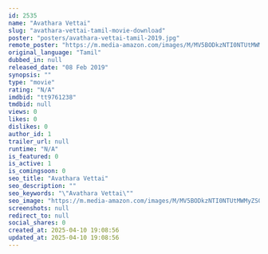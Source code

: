 ```yaml
---
id: 2535
name: "Avathara Vettai"
slug: "avathara-vettai-tamil-movie-download"
poster: "posters/avathara-vettai-tamil-2019.jpg"
remote_poster: "https://m.media-amazon.com/images/M/MV5BODkzNTI0NTUtMWMyZS00YTFkLTkyZmUtMGI3NzBjODg3YmIwXkEyXkFqcGdeQXVyMzYxOTQ3MDg@._V1_SX300.jpg"
original_language: "Tamil"
dubbed_in: null
released_date: "08 Feb 2019"
synopsis: ""
type: "movie"
rating: "N/A"
imdbid: "tt9761238"
tmdbid: null
views: 0
likes: 0
dislikes: 0
author_id: 1
trailer_url: null
runtime: "N/A"
is_featured: 0
is_active: 1
is_comingsoon: 0
seo_title: "Avathara Vettai"
seo_description: ""
seo_keywords: "\"Avathara Vettai\""
seo_image: "https://m.media-amazon.com/images/M/MV5BODkzNTI0NTUtMWMyZS00YTFkLTkyZmUtMGI3NzBjODg3YmIwXkEyXkFqcGdeQXVyMzYxOTQ3MDg@._V1_SX300.jpg"
screenshots: null
redirect_to: null
social_shares: 0
created_at: 2025-04-10 19:08:56
updated_at: 2025-04-10 19:08:56
---
```


